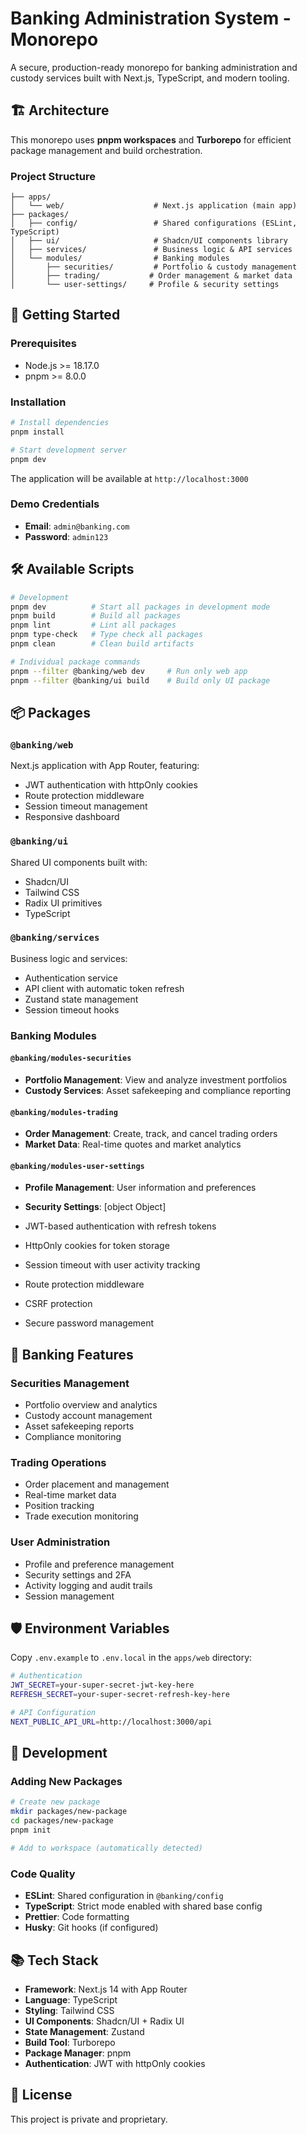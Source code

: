 # Banking Administration System - Monorepo

A secure, production-ready monorepo for banking administration and custody services built with Next.js, TypeScript, and modern tooling.

## 🏗️ Architecture

This monorepo uses **pnpm workspaces** and **Turborepo** for efficient package management and build orchestration.

### Project Structure

```
├── apps/
│   └── web/                    # Next.js application (main app)
├── packages/
│   ├── config/                 # Shared configurations (ESLint, TypeScript)
│   ├── ui/                     # Shadcn/UI components library
│   ├── services/               # Business logic & API services
│   └── modules/                # Banking modules
│       ├── securities/         # Portfolio & custody management
│       ├── trading/           # Order management & market data
│       └── user-settings/     # Profile & security settings
```

## 🚀 Getting Started

### Prerequisites

- Node.js >= 18.17.0
- pnpm >= 8.0.0

### Installation

```bash
# Install dependencies
pnpm install

# Start development server
pnpm dev
```

The application will be available at `http://localhost:3000`

### Demo Credentials

- **Email**: `admin@banking.com`
- **Password**: `admin123`

## 🛠️ Available Scripts

```bash
# Development
pnpm dev          # Start all packages in development mode
pnpm build        # Build all packages
pnpm lint         # Lint all packages
pnpm type-check   # Type check all packages
pnpm clean        # Clean build artifacts

# Individual package commands
pnpm --filter @banking/web dev     # Run only web app
pnpm --filter @banking/ui build    # Build only UI package
```

## 📦 Packages

### `@banking/web`
Next.js application with App Router, featuring:
- JWT authentication with httpOnly cookies
- Route protection middleware
- Session timeout management
- Responsive dashboard

### `@banking/ui`
Shared UI components built with:
- Shadcn/UI
- Tailwind CSS
- Radix UI primitives
- TypeScript

### `@banking/services`
Business logic and services:
- Authentication service
- API client with automatic token refresh
- Zustand state management
- Session timeout hooks

### Banking Modules

#### `@banking/modules-securities`
- **Portfolio Management**: View and analyze investment portfolios
- **Custody Services**: Asset safekeeping and compliance reporting

#### `@banking/modules-trading`
- **Order Management**: Create, track, and cancel trading orders
- **Market Data**: Real-time quotes and market analytics

#### `@banking/modules-user-settings`
- **Profile Management**: User information and preferences
- **Security Settings**: [object Object]

- JWT-based authentication with refresh tokens
- HttpOnly cookies for token storage
- Session timeout with user activity tracking
- Route protection middleware
- CSRF protection
- Secure password management

## 🏢 Banking Features

### Securities Management
- Portfolio overview and analytics
- Custody account management
- Asset safekeeping reports
- Compliance monitoring

### Trading Operations
- Order placement and management
- Real-time market data
- Position tracking
- Trade execution monitoring

### User Administration
- Profile and preference management
- Security settings and 2FA
- Activity logging and audit trails
- Session management

## 🛡️ Environment Variables

Copy `.env.example` to `.env.local` in the `apps/web` directory:

```bash
# Authentication
JWT_SECRET=your-super-secret-jwt-key-here
REFRESH_SECRET=your-super-secret-refresh-key-here

# API Configuration
NEXT_PUBLIC_API_URL=http://localhost:3000/api
```

## 🔧 Development

### Adding New Packages

```bash
# Create new package
mkdir packages/new-package
cd packages/new-package
pnpm init

# Add to workspace (automatically detected)
```

### Code Quality

- **ESLint**: Shared configuration in `@banking/config`
- **TypeScript**: Strict mode enabled with shared base config
- **Prettier**: Code formatting
- **Husky**: Git hooks (if configured)

## 📚 Tech Stack

- **Framework**: Next.js 14 with App Router
- **Language**: TypeScript
- **Styling**: Tailwind CSS
- **UI Components**: Shadcn/UI + Radix UI
- **State Management**: Zustand
- **Build Tool**: Turborepo
- **Package Manager**: pnpm
- **Authentication**: JWT with httpOnly cookies

## 📄 License

This project is private and proprietary.
